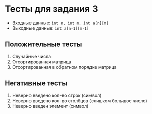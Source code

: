 # Тесты для задания 3

- Входные данные: `int n, int m, int a[n][m]`
- Выходные данные: `int a[n-1][m-1]`

## Положительные тесты

01. Случайные числа
02. Отсортированная матрица
03. Отсортированная в обратном порядке матрица

## Негативные тесты

01. Неверно введено кол-во строк (символ)
02. Неверно введено кол-во столбцов (слишком большое число)
03. Неверно введен элемент (символ)
